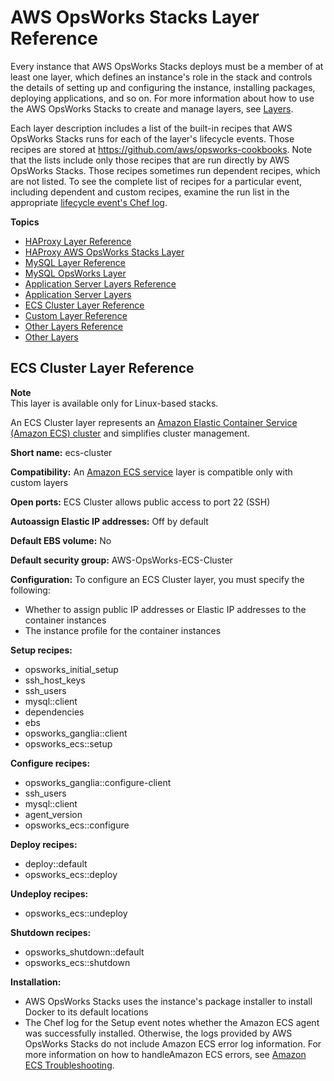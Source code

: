 # AWS OpsWorks Stacks Layer Reference<a name="layers"></a>

Every instance that AWS OpsWorks Stacks deploys must be a member of at least one layer, which defines an instance's role in the stack and controls the details of setting up and configuring the instance, installing packages, deploying applications, and so on\. For more information about how to use the AWS OpsWorks Stacks to create and manage layers, see [Layers](workinglayers.md)\.

Each layer description includes a list of the built\-in recipes that AWS OpsWorks Stacks runs for each of the layer's lifecycle events\. Those recipes are stored at [https://github\.com/aws/opsworks\-cookbooks](https://github.com/aws/opsworks-cookbooks)\. Note that the lists include only those recipes that are run directly by AWS OpsWorks Stacks\. Those recipes sometimes run dependent recipes, which are not listed\. To see the complete list of recipes for a particular event, including dependent and custom recipes, examine the run list in the appropriate [lifecycle event's Chef log](troubleshoot-debug-log.md)\.

**Topics**
+ [HAProxy Layer Reference](layers-load.md)
+ [HAProxy AWS OpsWorks Stacks Layer](layers-haproxy.md)
+ [MySQL Layer Reference](layers-mysql.md)
+ [MySQL OpsWorks Layer](workinglayers-db-mysql.md)
+ [Application Server Layers Reference](layers-server.md)
+ [Application Server Layers](workinglayers-servers.md)
+ [ECS Cluster Layer Reference](#w2ab1c14c63b7c19c21)
+ [Custom Layer Reference](layers-other-custom.md)
+ [Other Layers Reference](layers-other.md)
+ [Other Layers](workinglayers-other.md)

## ECS Cluster Layer Reference<a name="w2ab1c14c63b7c19c21"></a>

**Note**  
This layer is available only for Linux\-based stacks\.

An ECS Cluster layer represents an [Amazon Elastic Container Service \(Amazon ECS\) cluster](http://docs.aws.amazon.com/AmazonECS/latest/developerguide/Welcome.html) and simplifies cluster management\.

**Short name:** ecs\-cluster

**Compatibility:** An [Amazon ECS service](http://docs.aws.amazon.com/AmazonECS/latest/developerguide/Welcome.html) layer is compatible only with custom layers

**Open ports:** ECS Cluster allows public access to port 22 \(SSH\)

**Autoassign Elastic IP addresses:** Off by default

**Default EBS volume:** No

**Default security group:** AWS\-OpsWorks\-ECS\-Cluster

**Configuration:** To configure an ECS Cluster layer, you must specify the following:
+ Whether to assign public IP addresses or Elastic IP addresses to the container instances
+ The instance profile for the container instances 

**Setup recipes:**
+  opsworks\_initial\_setup
+ ssh\_host\_keys
+ ssh\_users
+ mysql::client
+ dependencies
+ ebs
+ opsworks\_ganglia::client
+ opsworks\_ecs::setup

**Configure recipes:**
+ opsworks\_ganglia::configure\-client
+ ssh\_users
+ mysql::client
+ agent\_version
+ opsworks\_ecs::configure

**Deploy recipes:**
+ deploy::default
+ opsworks\_ecs::deploy 

**Undeploy recipes:**
+ opsworks\_ecs::undeploy 

**Shutdown recipes:**
+ opsworks\_shutdown::default
+ opsworks\_ecs::shutdown

**Installation:**
+ AWS OpsWorks Stacks uses the instance's package installer to install Docker to its default locations
+ The Chef log for the Setup event notes whether the Amazon ECS agent was successfully installed\. Otherwise, the logs provided by AWS OpsWorks Stacks do not include Amazon ECS error log information\. For more information on how to handleAmazon ECS errors, see [Amazon ECS Troubleshooting](https://docs.aws.amazon.com/AmazonECS/latest/developerguide/troubleshooting.html)\.